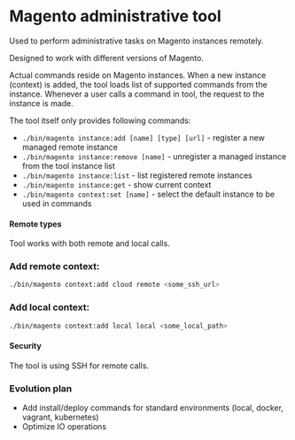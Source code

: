 # Magento administrative tool

Used to perform administrative tasks on Magento instances remotely.

Designed to work with different versions of Magento.

Actual commands reside on Magento instances. When a new instance (context) is added, the tool loads list of supported commands from the instance. Whenever a user calls a command in tool, the request to the instance is made.

The tool itself only provides following commands:

   * `./bin/magento instance:add [name] [type] [url]` - register a new managed remote instance
   * `./bin/magento instance:remove [name]` - unregister a managed instance from the tool instance list
   * `./bin/magento instance:list` - list registered remote instances
   * `./bin/magento instance:get` - show current context
   * `./bin/magento context:set [name]` - select the default instance to be used in commands
   
#### Remote types

Tool works with both remote and local calls.

### Add remote context:

```bash
./bin/magento context:add cloud remote <some_ssh_url>
```

### Add local context:

```bash
./bin/magento context:add local local <some_local_path>
```
   
#### Security

The tool is using SSH for remote calls.
   
### Evolution plan

* Add install/deploy commands for standard environments (local, docker, vagrant, kubernetes)
* Optimize IO operations
